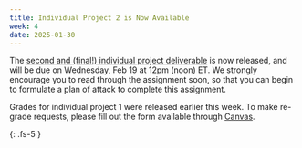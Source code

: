 ```yaml
---
title: Individual Project 2 is Now Available 
week: 4
date: 2025-01-30
---
```

The [second and (final!) individual project deliverable](https://neu-se.github.io/CS4530-Spring-2025/assignments/ip2) is now released, and will be due on Wednesday, Feb 19 at 12pm (noon) ET. We strongly encourage you to read through the assignment soon, so that you can begin to formulate a plan of attack to complete this assignment.

Grades for individual project 1 were released earlier this week. To make re-grade requests, please fill out the form available through [Canvas](https://northeastern.instructure.com/courses/202301/pages/miscellaneous-notes-and-links?module_item_id=11719178). 

{: .fs-5 }
